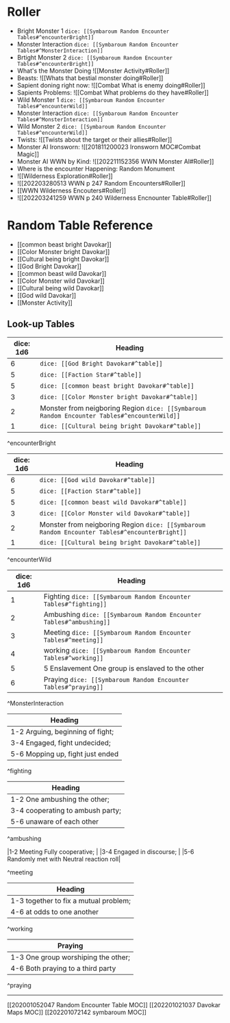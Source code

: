 # Roller
- Bright Monster 1 `dice: [[Symbaroum Random Encounter Tables#^encounterBright]]`
- Monster Interaction `dice: [[Symbaroum Random Encounter Tables#^MonsterInteraction]]`
- Brtight Monster 2 `dice: [[Symbaroum Random Encounter Tables#^encounterBright]]`
- What's the Monster Doing ![[Monster Activity#Roller]]
- Beasts:  ![[Whats that bestial monster doing#Roller]]
- Sapient doning right now:  ![[Combat What is enemy doing#Roller]]
- Sapients Problems:  ![[Combat What problems do they have#Roller]]
- Wild Monster 1  `dice: [[Symbaroum Random Encounter Tables#^encounterWild]]`
- Monster Interaction `dice: [[Symbaroum Random Encounter Tables#^MonsterInteraction]]`
- Wild Monster 2 `dice: [[Symbaroum Random Encounter Tables#^encounterWild]]`
- Twists:  ![[Twists about the target or their allies#Roller]]
- Monster AI Ironsworn: ![[201811200023 Ironsworn MOC#Combat Magic]]
- Monster AI WWN by Kind: ![[202211152356 WWN Monster AI#Roller]]
- Where is the encounter Happening: Random Monument
- ![[Wilderness Exploration#Roller]]
- ![[202203280513 WWN p 247 Random Encounters#Roller]]
- [[WWN Wilderness Encouters#Roller]] 
- ![[202203241259 WWN p 240 Wilderness Encnounter Table#Roller]]
# Random Table Reference
-  [[common beast bright Davokar]]
-  [[Color Monster bright Davokar]]
-  [[Cultural being bright Davokar]]
-  [[God Bright Davokar]]
-  [[common beast wild Davokar]]
-  [[Color Monster wild Davokar]]
-  [[Cultural being wild Davokar]]
-  [[God wild Davokar]]
- [[Monster Activity]]
## Look-up Tables

| dice: 1d6 | Heading                                                                                     |
| --------- | ------------------------------------------------------------------------------------------- |
| 6         | `dice: [[God Bright Davokar#^table]]`                                                       |
| 5         | `dice: [[Faction Star#^table]]`                                                             |
| 5         | `dice: [[common beast bright Davokar#^table]]`                                              |
| 3         | `dice: [[Color Monster bright Davokar#^table]]`                                             |
| 2         | Monster from neigboring Region `dice: [[Symbaroum Random Encounter Tables#^encounterWild]]` |
| 1         | `dice: [[Cultural being bright Davokar#^table]]`                                            |

^encounterBright

| dice: 1d6 | Heading                                                                                       |
| --------- | --------------------------------------------------------------------------------------------- |
| 6         | `dice: [[God wild Davokar#^table]]`                                                           |
| 5         | `dice: [[Faction Star#^table]]`                                                               |
| 5         | `dice: [[common beast wild Davokar#^table]]`                                                  |
| 3         | `dice: [[Color Monster wild Davokar#^table]]`                                                 |
| 2         | Monster from neigboring Region `dice: [[Symbaroum Random Encounter Tables#^encounterBright]]` |
| 1         | `dice: [[Cultural being bright Davokar#^table]]`                                              |

^encounterWild


| dice: 1d6 | Heading                                                  |
| --------- | -------------------------------------------------------- |
| 1         | Fighting `dice: [[Symbaroum Random Encounter Tables#^fighting]]`  |
| 2         | Ambushing `dice: [[Symbaroum Random Encounter Tables#^ambushing]]` |
| 3         | Meeting `dice: [[Symbaroum Random Encounter Tables#^meeting]]`   |
| 4         | working `dice: [[Symbaroum Random Encounter Tables#^working]]`   |
| 5         | 5 Enslavement One group is enslaved to the other         |
| 6         | Praying `dice: [[Symbaroum Random Encounter Tables#^praying]]`   |

^MonsterInteraction




| Heading                          |
| -------------------------------- |
| 1-2 Arguing, beginning of fight; |
| 3-4 Engaged, fight undecided;    |
| 5-6 Mopping up, fight just ended |

^fighting


| Heading                          |
| -------------------------------- |
| 1-2 One ambushing the other;     |
| 3-4 cooperating to ambush party; |
| 5-6 unaware of each other        |

^ambushing

|1-2 Meeting Fully cooperative; |
|3-4 Engaged in discourse; |
|5-6 Randomly met with Neutral reaction roll|

^meeting

| Heading                              |
| ------------------------------------ |
| 1-3 together to fix a mutual problem; |
| 4-6 at odds to one another           |

^working

| Praying                             |
| ----------------------------------- |
| 1-3 One group worshiping the other; |
| 4-6 Both praying to a third party   |

^praying




---
[[202001052047 Random Encounter Table MOC]]
[[202201021037 Davokar Maps MOC]]
[[202201072142 symbaroum MOC]]